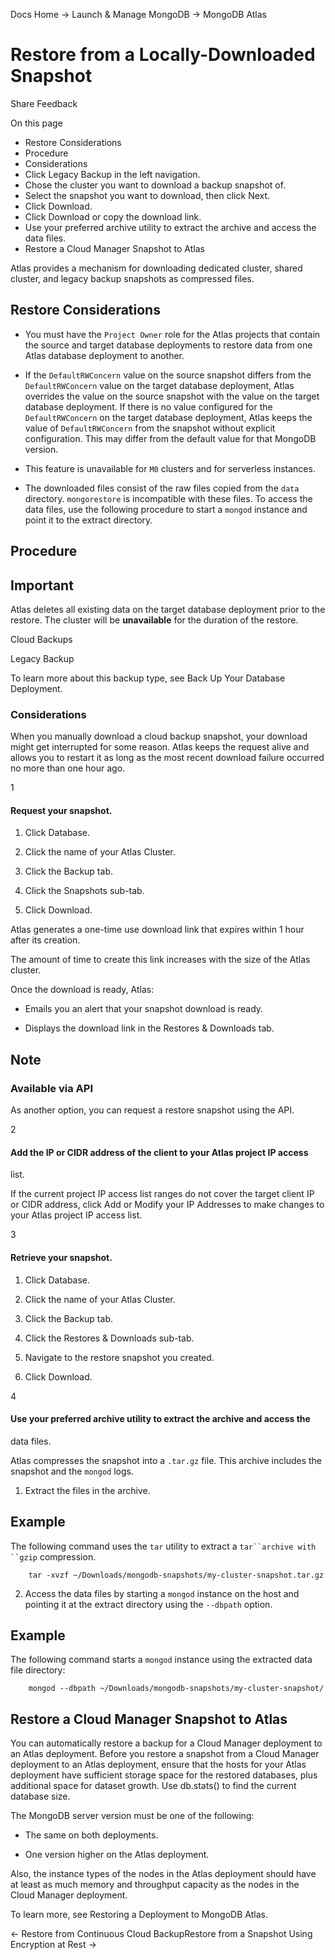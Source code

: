Docs Home → Launch & Manage MongoDB → MongoDB Atlas

# Restore from a Locally-Downloaded Snapshot

Share Feedback

On this page

  * Restore Considerations
  * Procedure
  * Considerations
  * Click Legacy Backup in the left navigation.
  * Chose the cluster you want to download a backup snapshot of.
  * Select the snapshot you want to download, then click Next.
  * Click Download.
  * Click Download or copy the download link.
  * Use your preferred archive utility to extract the archive and access the data files.
  * Restore a Cloud Manager Snapshot to Atlas

Atlas provides a mechanism for downloading dedicated cluster, shared cluster,
and legacy backup snapshots as compressed files.

## Restore Considerations

  * You must have the `Project Owner` role for the Atlas projects that contain the source and target database deployments to restore data from one Atlas database deployment to another.

  * If the `DefaultRWConcern` value on the source snapshot differs from the `DefaultRWConcern` value on the target database deployment, Atlas overrides the value on the source snapshot with the value on the target database deployment. If there is no value configured for the `DefaultRWConcern` on the target database deployment, Atlas keeps the value of `DefaultRWConcern` from the snapshot without explicit configuration. This may differ from the default value for that MongoDB version.

  * This feature is unavailable for `M0` clusters and for serverless instances.

  * The downloaded files consist of the raw files copied from the `data` directory. `mongorestore` is incompatible with these files. To access the data files, use the following procedure to start a `mongod` instance and point it to the extract directory.

## Procedure

## Important

Atlas deletes all existing data on the target database deployment prior to the
restore. The cluster will be **unavailable** for the duration of the restore.

Cloud Backups

Legacy Backup

To learn more about this backup type, see Back Up Your Database Deployment.

### Considerations

When you manually download a cloud backup snapshot, your download might get
interrupted for some reason. Atlas keeps the request alive and allows you to
restart it as long as the most recent download failure occurred no more than
one hour ago.

1

#### Request your snapshot.

  1. Click Database.

  2. Click the name of your Atlas Cluster.

  3. Click the Backup tab.

  4. Click the Snapshots sub-tab.

  5. Click Download.

Atlas generates a one-time use download link that expires within 1 hour after
its creation.

The amount of time to create this link increases with the size of the Atlas
cluster.

Once the download is ready, Atlas:

  * Emails you an alert that your snapshot download is ready.

  * Displays the download link in the Restores & Downloads tab.

## Note

### Available via API

As another option, you can request a restore snapshot using the API.

2

#### Add the IP or CIDR address of the client to your Atlas project IP access
list.

If the current project IP access list ranges do not cover the target client IP
or CIDR address, click Add or Modify your IP Addresses to make changes to your
Atlas project IP access list.

3

#### Retrieve your snapshot.

  1. Click Database.

  2. Click the name of your Atlas Cluster.

  3. Click the Backup tab.

  4. Click the Restores & Downloads sub-tab.

  5. Navigate to the restore snapshot you created.

  6. Click Download.

4

#### Use your preferred archive utility to extract the archive and access the
data files.

Atlas compresses the snapshot into a `.tar.gz` file. This archive includes the
snapshot and the `mongod` logs.

  1. Extract the files in the archive.

## Example

The following command uses the `tar` utility to extract a `tar``archive with
``gzip` compression.

    
        tar -xvzf ~/Downloads/mongodb-snapshots/my-cluster-snapshot.tar.gz  
      
  
  2. Access the data files by starting a `mongod` instance on the host and pointing it at the extract directory using the `--dbpath` option.

## Example

The following command starts a `mongod` instance using the extracted data file
directory:

    
        mongod --dbpath ~/Downloads/mongodb-snapshots/my-cluster-snapshot/  
      
  

## Restore a Cloud Manager Snapshot to Atlas

You can automatically restore a backup for a Cloud Manager deployment to an
Atlas deployment. Before you restore a snapshot from a Cloud Manager
deployment to an Atlas deployment, ensure that the hosts for your Atlas
deployment have sufficient storage space for the restored databases, plus
additional space for dataset growth. Use db.stats() to find the current
database size.

The MongoDB server version must be one of the following:

  * The same on both deployments.

  * One version higher on the Atlas deployment.

Also, the instance types of the nodes in the Atlas deployment should have at
least as much memory and throughput capacity as the nodes in the Cloud Manager
deployment.

To learn more, see Restoring a Deployment to MongoDB Atlas.

← Restore from Continuous Cloud BackupRestore from a Snapshot Using Encryption
at Rest →


